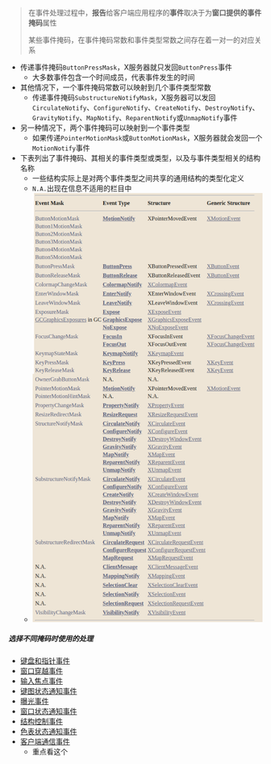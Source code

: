 > 在事件处理过程中，**报告**给客户端应用程序的**事件**取决于为**窗口提供的事件掩码**属性
>
> 某些事件掩码，在事件掩码常数和事件类型常数之间存在着一对一的对应关系

* 传递事件掩码`ButtonPressMask`，X服务器就只发回`ButtonPress`事件
  * 大多数事件包含一个时间成员，代表事件发生的时间
* 其他情况下，一个事件掩码常数可以映射到几个事件类型常数
  * 传递事件掩码`SubstructureNotifyMask`，X服务器可以发回`CirculateNotify`、`ConfigureNotify`、`CreateNotify`、`DestroyNotify`、`GravityNotify`、`MapNotify`、`ReparentNotify`或`UnmapNotify`事件
* 另一种情况下，两个事件掩码可以映射到一个事件类型
  * 如果传递`PointerMotionMask`或`ButtonMotionMask`，X服务器就会发回一个`MotionNotify`事件
* 下表列出了事件掩码、其相关的事件类型或类型，以及与事件类型相关的结构名称
  * 一些结构实际上是对两个事件类型之间共享的通用结构的类型化定义
  * `N.A.`出现在信息不适用的栏目中
  * ![image-20211017111337555](processing.assets/image-20211017111337555.png)

##### 选择不同掩码时使用的处理

* [键盘和指针事件]()
* [窗口穿越事件]()
* [输入焦点事件]()
* [键图状态通知事件]()
* [曝光事件]()
* [窗口状态通知事件]()
* [结构控制事件]()
* [色表状态通知事件]()
* [客户端通信事件](./process_event/client_communication_events.md)
  * 重点看这个

